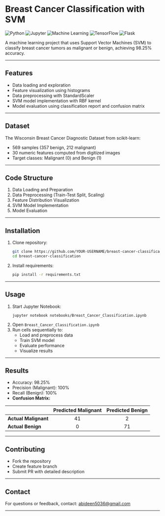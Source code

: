 # Breast Cancer Classification with SVM

![Python](https://img.shields.io/badge/Python-3.8%2B-blue)
![Jupyter](https://img.shields.io/badge/Jupyter-Notebook-orange)
![Machine Learning](https://img.shields.io/badge/Machine-Learning-brightgreen)
![TensorFlow](https://img.shields.io/badge/TensorFlow-2.0%2B-orange)
![Flask](https://img.shields.io/badge/Flask-2.0%2B-lightgrey)

A machine learning project that uses Support Vector Machines (SVM) to classify breast cancer tumors as malignant or benign, achieving 98.25% accuracy.

---

## Features
- Data loading and exploration
- Feature visualization using histograms
- Data preprocessing with StandardScaler
- SVM model implementation with RBF kernel
- Model evaluation using classification report and confusion matrix
---

## Dataset
The Wisconsin Breast Cancer Diagnostic Dataset from scikit-learn:
- 569 samples (357 benign, 212 malignant)
- 30 numeric features computed from digitized images
- Target classes: Malignant (0) and Benign (1)
---

## Code Structure
1. Data Loading and Preparation
2. Data Preprocessing (Train-Test Split, Scaling)
3. Feature Distribution Visualization
4. SVM Model Implementation
5. Model Evaluation
---

## Installation
1. Clone repository:
   ```bash
   git clone https://github.com/YOUR-USERNAME/breast-cancer-classification.git
   cd breast-cancer-classification
   ```
2. Install requirements:
   ```bash
   pip install -r requirements.txt
   ```
---

## Usage
1. Start Jupyter Notebook:
   ```
   jupyter notebook notebooks/Breast_Cancer_Classification.ipynb
   ```
2. Open ```Breast_Cancer_Classification.ipynb```
3. Run cells sequentially to:
   - Load and preprocess data
   - Train SVM model
   - Evaluate performance
   - Visualize results
---

## Results
- Accuracy: 98.25%
- Precision (Malignant): 100%
- Recall (Benign): 100%
- **Confusion Matrix:**
  
|                | **Predicted Malignant** | **Predicted Benign** |
|----------------|:-----------------------:|:--------------------:|
| **Actual Malignant** | 41                | 2                    |
| **Actual Benign**    | 0                 | 71                   |
---

## Contributing
- Fork the repository
- Create feature branch
- Submit PR with detailed description
---

## Contact
For questions or feedback, contact: abideen5036@gmail.com

---

